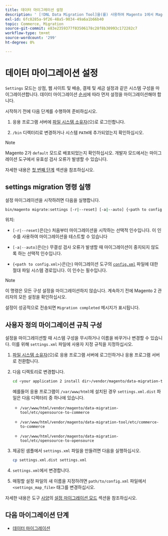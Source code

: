 ```yaml
---
title: 데이터 마이그레이션 설정
description: ' [!DNL Data Migration Tool]을(를) 사용하여 Magento 1에서 Magento 2로 설정을 마이그레이션하는 방법을 알아봅니다.'
exl-id: 6fc8285a-9f26-48a5-9034-49a6a1b66b40
topic: Commerce, Migration
source-git-commit: e83e2359377f03506178c28f8b30993c172282c7
workflow-type: tm+mt
source-wordcount: '299'
ht-degree: 0%

---
```


# 데이터 마이그레이션 설정

`Settings` 모드는 상점, 웹 사이트 및 배송, 결제 및 세금 설정과 같은 시스템 구성을 마이그레이션합니다. 데이터 마이그레이션 [순서](overview.md#migration-order)에 따라 먼저 설정을 마이그레이션해야 합니다.

시작하기 전에 다음 단계를 수행하여 준비하십시오.

1. 응용 프로그램 서버에 [파일 시스템 소유자](../../../installation/prerequisites/file-system/overview.md)(으)로 로그인합니다.

1. `/bin` 디렉터리로 변경하거나 시스템 `PATH`에 추가되었는지 확인하십시오.

>[!NOTE]
>
>Magento 2가 `default` 모드로 배포되었는지 확인하십시오. 개발자 모드에서는 마이그레이션 도구에서 유효성 검사 오류가 발생할 수 있습니다.


자세한 내용은 [첫 번째 단계](overview.md#first-steps) 섹션을 참조하십시오.

## settings migration 명령 실행

설정 마이그레이션을 시작하려면 다음을 실행합니다.

```bash
bin/magento migrate:settings [-r|--reset] [-a|--auto] {<path to config.xml>}
```

위치:

* `[-r|--reset]`은(는) 처음부터 마이그레이션을 시작하는 선택적 인수입니다. 이 인수를 사용하여 마이그레이션을 테스트할 수 있습니다

* `[-a|--auto]`은(는) 무결성 검사 오류가 발생할 때 마이그레이션이 중지되지 않도록 하는 선택적 인수입니다.

* `{<path to config.xml>}`은(는) 마이그레이션 도구의 [`config.xml`](../configure.md#configure-migration-in-vendor-folder) 파일에 대한 절대 파일 시스템 경로입니다. 이 인수는 필수입니다.

>[!NOTE]
>
>이 명령은 모든 구성 설정을 마이그레이션하지 않습니다. 계속하기 전에 Magento 2 관리자의 모든 설정을 확인하십시오.


설정이 성공적으로 전송되면 `Migration completed` 메시지가 표시됩니다.

## 사용자 정의 마이그레이션 규칙 구성

설정을 마이그레이션할 때 시스템 구성을 무시하거나 이름을 바꾸거나 변경할 수 있습니다. 이를 위해 `settings.xml` 파일에 사용자 지정 규칙을 지정하십시오.

1. [파일 시스템 소유자](../../../installation/prerequisites/file-system/overview.md)(으)로 응용 프로그램 서버에 로그인하거나 응용 프로그램 서버로 전환합니다.

1. 다음 디렉토리로 변경합니다.

   ```bash
   cd <your application 2 install dir>/vendor/magento/data-migration-tool/etc/<edition-to-edition>
   ```

   예를들어 응용 프로그램이 `/var/www/html`에 설치된 경우 `settings.xml.dist` 파일은 다음 디렉터리 중 하나에 있습니다.

   * `/var/www/html/vendor/magento/data-migration-tool/etc/opensource-to-commerce`

   * `/var/www/html/vendor/magento/data-migration-tool/etc/commerce-to-commerce`

   * `/var/www/html/vendor/magento/data-migration-tool/etc/opensource-to-opensource`

1. 제공된 샘플에서 `settings.xml` 파일을 만들려면 다음을 실행하십시오.

   ```bash
   cp settings.xml.dist settings.xml
   ```

1. `settings.xml`에서 변경합니다.

1. 매핑할 설정 파일의 새 이름을 지정하려면 `path/to/config.xml` 파일에서 `<settings_map_file>` 태그를 변경하십시오.

자세한 내용은 도구 [사양](../technical-specification.md)의 [설정 마이그레이션 모드](../technical-specification.md#settings-migration-mode) 섹션을 참조하십시오.

## 다음 마이그레이션 단계

* [데이터 마이그레이션](data.md)
